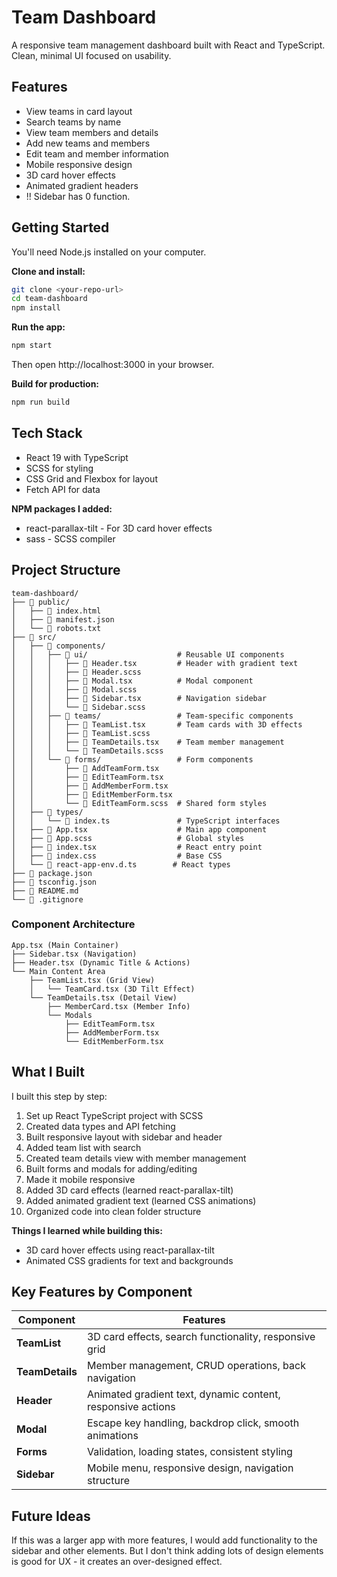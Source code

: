 # Team Dashboard

A responsive team management dashboard built with React and TypeScript. Clean, minimal UI focused on usability.

## Features

- View teams in card layout
- Search teams by name
- View team members and details
- Add new teams and members
- Edit team and member information
- Mobile responsive design
- 3D card hover effects
- Animated gradient headers
- !! Sidebar has 0 function.

## Getting Started

You'll need Node.js installed on your computer.

**Clone and install:**
```bash
git clone <your-repo-url>
cd team-dashboard
npm install
```

**Run the app:**
```bash
npm start
```

Then open http://localhost:3000 in your browser.

**Build for production:**
```bash
npm run build
```

## Tech Stack

- React 19 with TypeScript
- SCSS for styling
- CSS Grid and Flexbox for layout
- Fetch API for data

**NPM packages I added:**
- react-parallax-tilt - For 3D card hover effects
- sass - SCSS compiler

## Project Structure

```
team-dashboard/
├── 📁 public/
│   ├── 📄 index.html
│   ├── 📄 manifest.json
│   └── 📄 robots.txt
├── 📁 src/
│   ├── 📁 components/
│   │   ├── 📁 ui/                    # Reusable UI components
│   │   │   ├── 📄 Header.tsx         # Header with gradient text
│   │   │   ├── 📄 Header.scss
│   │   │   ├── 📄 Modal.tsx          # Modal component
│   │   │   ├── 📄 Modal.scss
│   │   │   ├── 📄 Sidebar.tsx        # Navigation sidebar
│   │   │   └── 📄 Sidebar.scss
│   │   ├── 📁 teams/                 # Team-specific components
│   │   │   ├── 📄 TeamList.tsx       # Team cards with 3D effects
│   │   │   ├── 📄 TeamList.scss
│   │   │   ├── 📄 TeamDetails.tsx    # Team member management
│   │   │   └── 📄 TeamDetails.scss
│   │   └── 📁 forms/                 # Form components
│   │       ├── 📄 AddTeamForm.tsx
│   │       ├── 📄 EditTeamForm.tsx
│   │       ├── 📄 AddMemberForm.tsx
│   │       ├── 📄 EditMemberForm.tsx
│   │       └── 📄 EditTeamForm.scss  # Shared form styles
│   ├── 📁 types/
│   │   └── 📄 index.ts               # TypeScript interfaces
│   ├── 📄 App.tsx                    # Main app component
│   ├── 📄 App.scss                   # Global styles
│   ├── 📄 index.tsx                  # React entry point
│   ├── 📄 index.css                  # Base CSS
│   └── 📄 react-app-env.d.ts        # React types
├── 📄 package.json
├── 📄 tsconfig.json
├── 📄 README.md
└── 📄 .gitignore
```

### Component Architecture

```
App.tsx (Main Container)
├── Sidebar.tsx (Navigation)
├── Header.tsx (Dynamic Title & Actions)
└── Main Content Area
    ├── TeamList.tsx (Grid View)
    │   └── TeamCard.tsx (3D Tilt Effect)
    └── TeamDetails.tsx (Detail View)
        ├── MemberCard.tsx (Member Info)
        └── Modals
            ├── EditTeamForm.tsx
            ├── AddMemberForm.tsx
            └── EditMemberForm.tsx
```

## What I Built

I built this step by step:

1. Set up React TypeScript project with SCSS
2. Created data types and API fetching
3. Built responsive layout with sidebar and header
4. Added team list with search
5. Created team details view with member management
6. Built forms and modals for adding/editing
7. Made it mobile responsive
8. Added 3D card effects (learned react-parallax-tilt)
9. Added animated gradient text (learned CSS animations)
10. Organized code into clean folder structure

**Things I learned while building this:**
- 3D card hover effects using react-parallax-tilt
- Animated CSS gradients for text and backgrounds

## Key Features by Component

| Component | Features |
|-----------|----------|
| **TeamList** | 3D card effects, search functionality, responsive grid |
| **TeamDetails** | Member management, CRUD operations, back navigation |
| **Header** | Animated gradient text, dynamic content, responsive actions |
| **Modal** | Escape key handling, backdrop click, smooth animations |
| **Forms** | Validation, loading states, consistent styling |
| **Sidebar** | Mobile menu, responsive design, navigation structure |

## Future Ideas

If this was a larger app with more features, I would add functionality to the sidebar and other elements. But I don't think adding lots of design elements is good for UX - it creates an over-designed effect.